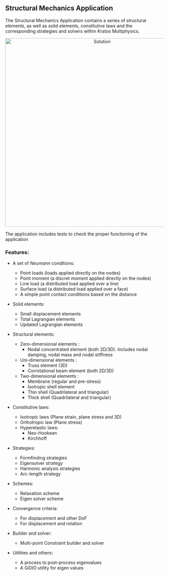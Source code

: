 
## Structural Mechanics Application

The Structural Mechanics Application contains a series of structural elements, as well as solid elements, constitutive laws and the corresponding strategies and solvers within Kratos Multiphysics.

<p align="center">
  <img src="https://github.com/KratosMultiphysics/Examples/raw/master/structural_mechanics/validation/beam_roll_up/data/rollup.gif" alt="Solution" style="width: 600px;"/>
</p>

The application includes tests to check the proper functioning of the application

### Features:

- A set of *Neumann* conditions:
     * Point loads (loads applied directly on the nodes)
     * Point moment (a discret moment applied directly on the nodes)
     * Line load (a distributed load applied over a line)
     * Surface load (a distributed load applied over a face)
     * A simple point contact conditions based on the distance

- Solid elements:
    * Small displacement elements
    * Total Lagrangian elements
    * Updated Lagrangian elements

- Structural elements:
    * Zero-dimensional elements :
        * Nodal concentrated element (both 2D/3D). Includes nodal damping, nodal mass and nodal stiffness
    * Uni-dimensional elements :
        * Truss element (3D)
       	* Corrotational beam element (both 2D/3D)
    * Two-dimensional elements :
        * Membrane (regular and pre-stress)
        * Isotropic shell element
        * Thin shell (Quadrilateral and triangular)
       	* Thick shell (Quadrilateral and triangular)
       	
- Constitutive laws:
	* Isotropic laws (Plane strain, plane stress and 3D)
	* Orthotropic law (Plane stress)
	* Hyperelastic laws:
		* Neo-Hookean
		* Kirchhoff
		
- Strategies:
	* Formfinding strategies
	* Eigensolver strategy
	* Harmonic analysis strategies
	* Arc-length strategy
	
- Schemes:
	* Relaxation scheme
	* Eigen solver scheme
	
- Convergence criteria:
	* For displacement and other DoF
	* For displacement and rotation
	
- Builder and solver:
	* Multi-point Constraint builder and solver
	
- Utilities and others:
	* A process to post-process eigenvalues
	* A GiDIO utility for eigen values

